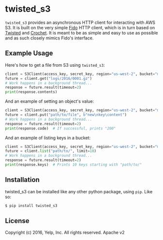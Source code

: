 # twisted_s3

`twisted_s3` provides an asynchronous HTTP client for interacting with AWS S3.
It is built on the very simple [Fido](https://github.com/Yelp/fido) HTTP client,
which is in turn based on [Twisted](https://github.com/itamarst/crochet) and
[Crochet](https://github.com/itamarst/crochet). It is meant to be as
simple and easy to use as possible and as such closely mimics Fido's interface.

## Example Usage

Here's how to get a file from S3 using `twisted_s3`:

```python
client = S3Client(access_key, secret_key, region="us-west-2", bucket="my-bucket")
future = client.get("logs/2016/0001.gz")
# Work happens in a background thread...
response = future.result(timeout=2)
print(response.contents)
```

And an example of setting an object's value:

```python
client = S3Client(access_key, secret_key, region="us-west-2", bucket="my-bucket")
future = client.put("path/to/file", b"new\nkey\content")
# Work happens in a background thread...
response = future.result(timeout=2)
print(response.code)  # If successful, prints "200"
```

And an example of listing keys in a bucket:

```python
client = S3Client(access_key, secret_key, region="us-west-2", bucket="my-bucket")
future = client.list("path/to/", limit=10)
# Work happens in a background thread...
response = future.result(timeout=2)
print(response.keys)  # Prints 10 keys starting with "path/to/"
```

## Installation

twisted_s3 can be installed like any other python package, using `pip`. Like so:

```bash
$ pip install twisted_s3
```

## License

Copyright (c) 2016, Yelp, Inc. All rights reserved.
Apache v2

